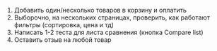 1. Добавить один/несколько товаров в корзину и оплатить
2. Выборочно, на нескольких страницах, проверить, как работают фильтры (сортировка, цена и тд)
3. Написать 1-2 теста для листа сравнения (кнопка Compare list)
4. Оставить отзыв на любой товар
